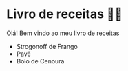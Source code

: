 # Livro de receitas :man_cook:
Olá! Bem vindo ao meu livro de receitas 

 - Strogonoff de Frango
 - Pavê
 - Bolo de Cenoura